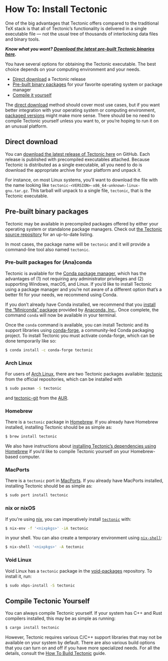 # How To: Install Tectonic

One of the big advantages that Tectonic offers compared to the traditional TeX
stack is that all of Tectonic’s functionality is delivered in a single
executable file — not the usual tree of thousands of interlocking data files and
binary tools.

***Know what you want? [Download the latest pre-built Tectonic binaries
here][gh-latest].***

You have several options for obtaining the Tectonic executable. The best choice
depends on your computing environment and your needs.

- [Direct download](#direct-download) a Tectonic release
- [Pre-built binary packages](#pre-built-binary-packages) for your favorite
  operating system or package manager
- [Compile it yourself](#compile-tectonic-yourself)

The [direct download](#direct-download) method should cover most use cases, but
if you want better integration with your operating system or computing
environment, [packaged versions](#pre-built-binary-packages) might make more
sense. There should be no need to compile Tectonic yourself unless you want to,
or you’re hoping to run it on an unusual platform.


## Direct download

You can [download the latest release of Tectonic here][gh-latest] on GitHub. Each
release is published with precompiled executables attached. Because Tectonic is
distributed as a single executable, all you need to do is download the
appropriate archive for your platform and unpack it.

[gh-latest]: https://tectonic-typesetting.github.io/latest.html

For instance, on most Linux systems, you’ll want to download the file with the
name looking like `tectonic-<VERSION>-x86_64-unknown-linux-gnu.tar.gz`. This
tarball will unpack to a single file, `tectonic`, that is the Tectonic
executable.


## Pre-built binary packages

Tectonic may be available in precompiled packages offered by either your
operating system or standalone package managers. Check out [the Tectonic source
repository][repo] for an up-to-date listing.

[repo]: https://github.com/tectonic-typesetting/tectonic/#readme

In most cases, the package name will be `tectonic` and it will provide a
command-line tool also named `tectonic`.

### Pre-built packages for (Ana)conda

Tectonic is available for the [Conda package manager][conda], which has the
advantages of (1) not requiring any administrator privileges and (2) supporting
Windows, macOS, and Linux. If you’d like to install Tectonic using a package
manager and you’re not aware of a different option that’s a better fit for your
needs, we recommend using Conda.

[conda]: https://docs.conda.io/

If you don’t already have Conda installed, we recommend that you [install the
“Miniconda” package][miniconda] provided by [Anaconda, Inc.][anaconda]. Once
complete, the command `conda` will now be available in your terminal.

[miniconda]: https://docs.conda.io/en/latest/miniconda.html
[anaconda]: https://www.anaconda.com/

Once the `conda` command is available, you can install Tectonic and its support
libraries using [conda-forge](http://conda-forge.github.io/), a community-led
Conda packaging project. To install Tectonic you must activate conda-forge,
which can be done temporarily like so:

```sh
$ conda install -c conda-forge tectonic
```

### Arch Linux

For users of [Arch Linux], there are two Tectonic packages available: [tectonic][arch-tectonic] from the official repositories, which can be installed with
```sh
$ sudo pacman -S tectonic
```
and [tectonic-git][arch-tectonic-git] from the [AUR].

[Arch Linux]: https://archlinux.org/
[arch-tectonic]: https://archlinux.org/packages/community/x86_64/tectonic/
[AUR]: https://aur.archlinux.org/
[arch-tectonic-git]: https://aur.archlinux.org/packages/tectonic-git

### Homebrew

There is a `tectonic` package in [Homebrew](https://brew.sh/). If you already
have Homebrew installed, installing Tectonic should be as simple as:

```sh
$ brew install tectonic
```

We also have instructions about [installing Tectonic’s dependencies using
Homebrew][homebrew-deps] if you’d like to compile Tectonic yourself on your
Homebrew-based computer.

[homebrew-deps]: /howto/build-tectonic/external-dep-install.md#homebrew-on-macos

### MacPorts

There is a `tectonic` port in [MacPorts](https://www.macports.org/). If you
already have MacPorts installed, installing Tectonic should be as simple as:

```sh
$ sudo port install tectonic
```

### nix or nixOS

If you're using [nix], you can imperatively install [`tectonic`][nix-tectonic] with:

```sh
$ nix-env -f '<nixpkgs>' -iA tectonic
```

in your shell. You can also create a temporary environment using
[`nix-shell`](https://nixos.org/nix/manual/#sec-nix-shell):

```sh
$ nix-shell '<nixpkgs>' -A tectonic
```

[nix]: https://nixos.org/
[nix-tectonic]: https://nixos.org/nixos/packages.html#tectonic

### Void Linux

Void Linux has a `tectonic` package in the [void-packages] repository. To
install it, run:

```sh
$ sudo xbps-install -S tectonic
```

[void-packages]: https://github.com/void-linux/void-packages/blob/master/srcpkgs/tectonic/template



## Compile Tectonic Yourself

You can always compile Tectonic yourself. If your system has C++ and Rust
compilers installed, this may be as simple as running:

```sh
$ cargo install tectonic
```

However, Tectonic requires various C/C++ support libraries that may not be
available on your system by default. There are also various build options that
you can turn on and off if you have more specialized needs. For all the details,
consult the [How To Build Tectonic][howto-build] guide.

[howto-build]: ../howto/build-tectonic/index.md
